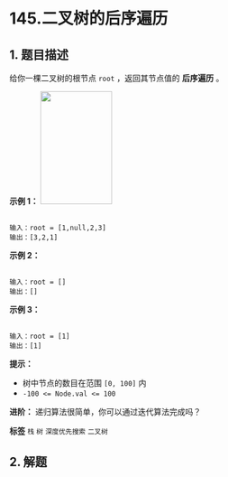 # 145.二叉树的后序遍历

## 1. 题目描述

给你一棵二叉树的根节点 `root` ，返回其节点值的 **后序遍历** 。

 

 **示例 1：** 
<img alt="" src="https://assets.leetcode.com/uploads/2020/08/28/pre1.jpg" style="width: 127px; height: 200px;" />
```

输入：root = [1,null,2,3]
输出：[3,2,1]

```
 **示例 2：** 

```

输入：root = []
输出：[]

```
 **示例 3：** 

```

输入：root = [1]
输出：[1]

```
 

 **提示：** 
- 树中节点的数目在范围 `[0, 100]` 内
-  `-100 <= Node.val <= 100` 
 

 **进阶：** 递归算法很简单，你可以通过迭代算法完成吗？

 
**标签**
`栈` `树` `深度优先搜索` `二叉树` 


## 2. 解题

